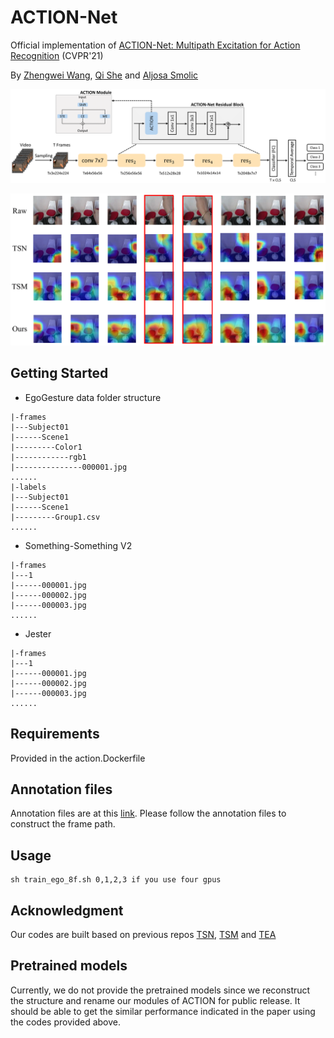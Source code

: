 # ACTION-Net
Official implementation of [ACTION-Net: Multipath Excitation for Action Recognition](https://arxiv.org/abs/2103.07372) (CVPR'21)

By [Zhengwei Wang](https://villawang.github.io/), [Qi She](https://qi-she.net/) and [Aljosa Smolic](https://scholar.google.ch/citations?user=HZRejX4AAAAJ&hl=de)

<p align="center"><img src="fig/backbone2.png" width="800" /></p>

<p align="center"><img src="fig/heatmap_10_compressed.png" width="800" /></p>

## Getting Started
* EgoGesture data folder structure
```
|-frames
|---Subject01
|------Scene1
|---------Color1
|------------rgb1
|---------------000001.jpg
......
|-labels
|---Subject01
|------Scene1
|---------Group1.csv
......
```

* Something-Something V2
```
|-frames
|---1
|------000001.jpg
|------000002.jpg
|------000003.jpg
......
```

* Jester
```
|-frames
|---1
|------000001.jpg
|------000002.jpg
|------000003.jpg
......
```
## Requirements
Provided in the action.Dockerfile

## Annotation files
Annotation files are at this [link](https://www.dropbox.com/sh/hry7o1iri8tebri/AADmotYF-PFY14ueVIdtc1-pa?dl=0). Please follow the annotation files to construct the frame path.

## Usage
```
sh train_ego_8f.sh 0,1,2,3 if you use four gpus
```


## Acknowledgment
Our codes are built based on previous repos [TSN](https://github.com/yjxiong/temporal-segment-networks), [TSM](https://github.com/mit-han-lab/temporal-shift-module) and [TEA](https://github.com/Phoenix1327/tea-action-recognition)

## Pretrained models
Currently, we do not provide the pretrained models since we reconstruct the structure and rename our modules of ACTION for public release. It should be able to get the similar performance indicated in the paper using the codes provided above.
